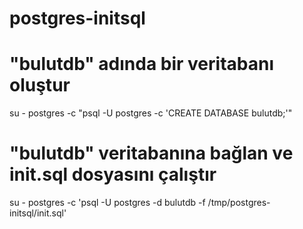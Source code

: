 # postgres-initsql

# "bulutdb" adında bir veritabanı oluştur
su - postgres -c "psql -U postgres -c 'CREATE DATABASE bulutdb;'"

# "bulutdb" veritabanına bağlan ve init.sql dosyasını çalıştır
su - postgres -c 'psql -U postgres -d bulutdb -f /tmp/postgres-initsql/init.sql'